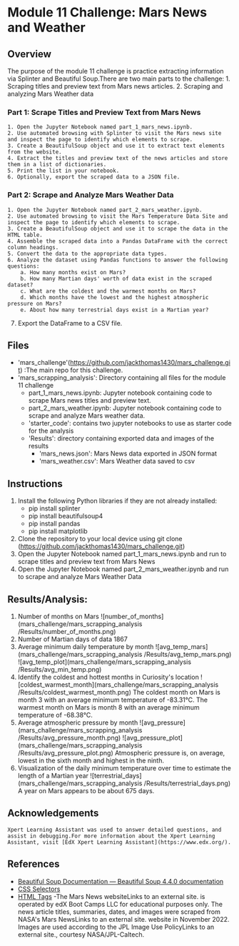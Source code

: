 # Module 11 Challenge: Mars News and Weather 

## Overview

The purpose of the module 11 challenge is practice extracting information via  Splinter and Beautiful Soup.There are two main parts to the challenge: 
    1. Scraping titles and preview text from Mars news articles. 
    2. Scraping and analyzing Mars Weather data 
    
### Part 1: Scrape Titles and Preview Text from Mars News
    1. Open the Jupyter Notebook named part_1_mars_news.ipynb.
    2. Use automated browsing with Splinter to visit the Mars news site and inspect the page to identify which elements to scrape.
    3. Create a BeautifulSoup object and use it to extract text elements from the website.
    4. Extract the titles and preview text of the news articles and store them in a list of dictionaries.
    5. Print the list in your notebook.
    6. Optionally, export the scraped data to a JSON file.
### Part 2: Scrape and Analyze Mars Weather Data
    1. Open the Jupyter Notebook named part_2_mars_weather.ipynb.
    2. Use automated browsing to visit the Mars Temperature Data Site and inspect the page to identify which elements to scrape.
    3. Create a BeautifulSoup object and use it to scrape the data in the HTML table.
    4. Assemble the scraped data into a Pandas DataFrame with the correct column headings.
    5. Convert the data to the appropriate data types.
    6. Analyze the dataset using Pandas functions to answer the following questions:
        a. How many months exist on Mars?
        b. How many Martian days' worth of data exist in the scraped dataset?
        c. What are the coldest and the warmest months on Mars?
        d. Which months have the lowest and the highest atmospheric pressure on Mars?
        e. About how many terrestrial days exist in a Martian year?
   7. Export the DataFrame to a CSV file.

## Files
- 'mars_challenge'(https://github.com/jackthomas1430/mars_challenge.git) :The main repo for this challenge.
- 'mars_scrapping_analysis': Directory containing all files for the module 11 challenge 
    - part_1_mars_news.ipynb: Jupyter notebook containing code to scrape Mars news titles and preview text.
    - part_2_mars_weather.ipynb: Jupyter notebook containing code to scrape and analyze Mars weather data.
    - 'starter_code': contains two jupyter notebooks to use as starter code for the analysis 
    - 'Results': directory containing exported data and images of the results 
        - 'mars_news.json': Mars News data exported in JSON format
        - 'mars_weather.csv': Mars Weather data saved to csv
    
## Instructions
1. Install the following Python libraries if they are not already installed:
    - pip install splinter
    - pip install beautifulsoup4
    - pip install pandas
    - pip install matplotlib
2. Clone the repository to your local device using git clone (https://github.com/jackthomas1430/mars_challenge.git)
3. Open the Jupyter Notebook named part_1_mars_news.ipynb and run to scrape titles and preview text from Mars News
4. Open the Jupyter Notebook named part_2_mars_weather.ipynb and run to scrape and analyze Mars Weather Data

## Results/Analysis: 
1. Number of months on Mars
    ![number_of_months](mars_challenge/mars_scrapping_analysis /Results/number_of_months.png)
2. Number of Martian days of data
    1867
3. Average minimum daily temperature by month
    ![avg_temp_mars](mars_challenge/mars_scrapping_analysis /Results/avg_temp_mars.png)
    ![avg_temp_plot](mars_challenge/mars_scrapping_analysis /Results/avg_min_temp.png)
4. Identify the coldest and hottest months in Curiosity's location
    ![coldest_warmest_month](mars_challenge/mars_scrapping_analysis /Results/coldest_warmest_month.png)
    The coldest month on Mars is month 3 with an average minimum temperature of -83.31°C.
    The warmest month on Mars is month 8 with an average minimum temperature of -68.38°C. 
4. Average atmospheric pressure by month
    ![avg_pressure](mars_challenge/mars_scrapping_analysis /Results/avg_pressure_month.png)
    ![avg_pressure_plot](mars_challenge/mars_scrapping_analysis /Results/avg_pressure_plot.png)
    Atmospheric pressure is, on average, lowest in the sixth month and highest in the ninth.
5. Visualization of the daily minimum temperature over time to estimate the length of a Martian year
    ![terrestrial_days](mars_challenge/mars_scrapping_analysis /Results/terrestrial_days.png)
    A year on Mars appears to be about 675 days.
     
## Acknowledgements
    Xpert Learning Assistant was used to answer detailed questions, and assist in debugging.For more information about the Xpert Learning Assistant, visit [EdX Xpert Learning Assistant](https://www.edx.org/). 
    
## References
- [Beautiful Soup Documentation — Beautiful Soup 4.4.0 documentation](https://beautiful-soup-4.readthedocs.io/en/latest/)
- [CSS Selectors](https://beautiful-soup-4.readthedocs.io/en/latest/#css-selectors)
- [HTML Tags](https://www.w3schools.com/tags/)
-The Mars News websiteLinks to an external site. is operated by edX Boot Camps LLC for educational purposes only. The news article titles, summaries, dates, and images were scraped from NASA's Mars NewsLinks to an external site. website in November 2022. Images are used according to the JPL Image Use PolicyLinks to an external site., courtesy NASA/JPL-Caltech.
